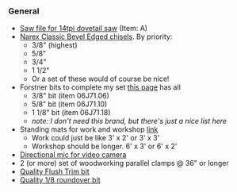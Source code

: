 ### General

- [Saw file for 14tpi dovetail saw](http://www.leevalley.com/us/Wood/page.aspx?p=69854&cat=1,43072,43089&ap=1) (Item: A)
- [Narex Classic Bevel Edged chisels](http://www.leevalley.com/us/wood/page.aspx?p=67707&cat=1,41504). By priority:
    - 3/8" (highest)
    - 5/8"
    - 3/4"
    - 1 1/2"
    - Or a set of these would of course be nice!
- Forstner bits to complete my set [this page](http://www.leevalley.com/US/wood/page.aspx?p=63566&cat=1,180,42240,63566) has all
    - 3/8" bit (item 06J71.06)
    - 5/8" bit (item 06J71.10)
    - 1 1/8" bit (item 06J71.18)
    - *note: I don't need this brand, but there's just a nice list here*
- Standing mats for work and workshop [link](https://www.amazon.com/casa-pura-Anti-Fatigue-Runner/dp/B01ITE7WUO/ref=sr_1_4)
    - Work could just be like 3' x 2' or 3' x 3'
    - Workshop should be longer.  6' x 3' or 6' x 2'
- [Directional mic for video camera](https://www.amazon.com/dp/B004S494WO?psc=1)
- 2 (or more) set of woodworking parallel clamps @ 36" or longer
- [Quality Flush Trim bit](http://a.co/4gIiwFZ)
- [Quality 1/8 roundover bit](http://a.co/hbgTD4I)
